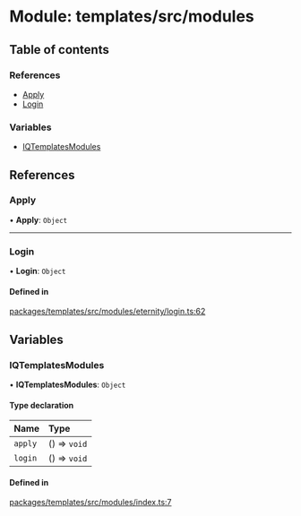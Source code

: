 # Module: templates/src/modules

## Table of contents

### References

- [Apply](templates_src_modules.md#apply)
- [Login](templates_src_modules.md#login)

### Variables

- [IQTemplatesModules](templates_src_modules.md#iqtemplatesmodules)

## References

### Apply

• **Apply**: `Object`

___

### Login

• **Login**: `Object`

#### Defined in

[packages/templates/src/modules/eternity/login.ts:62](https://github.com/iniquitybbs/iniquity/blob/a82cddc/packages/templates/src/modules/eternity/login.ts#L62)

## Variables

### IQTemplatesModules

• **IQTemplatesModules**: `Object`

#### Type declaration

| Name | Type |
| :------ | :------ |
| `apply` | () => `void` |
| `login` | () => `void` |

#### Defined in

[packages/templates/src/modules/index.ts:7](https://github.com/iniquitybbs/iniquity/blob/a82cddc/packages/templates/src/modules/index.ts#L7)
